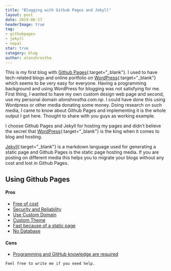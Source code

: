 ```yaml
---
title: "Blogging with Github Pages and Jekyll"
layout: post
date: 2019-06-27
headerImage: true
tag:
- githubpages
- jekyll
- nepal
star: true
category: blog
author: alonshrestha
---
```


This is my first blog with [Github Pages](https://pages.github.com/){:target="_blank"}. I used to have tech-related blogs and online portfolio on [WordPress](https://wordpress.com/){:target="_blank"} which seems to be very easy for everyone. Having a programming background and using WordPress for blogging was not satisfying for me. First thing, I wanted to have my own custom design web page and second, use my personal domain _alonshrestha.com.np_. I could have done this using Wordpress or other media donating some money.
Doing research on such media, I came to know about Github Pages and implementing it is the whole output I got here. Thought to share with you guys as working example.

I choose Github Pages and Jekyll for hosting my pages and didn't believe the secret that [WordPress](https://wordpress.com/){:target="_blank"} is the king when it comes to blog and hosting.

[Jekyll](https://jekyllrb.com/){:target="_blank"} is a markdown language used for generating a static page and Github Pages is the static page hosting media. If you are posting on different media this helps you to migrate your blogs without any cost and lost in Github Pages.

## Using Github Pages
#### Pros
- [Free of cost](#)
- [Security and Reliability](#)
- [Use Custom Domain](#)
- [Custom Theme](#)
- [Fast because of a static page](#)
- [No Database](#)

#### Cons
- [Programming and GitHub knowledge are required](#)


`Feel free to write me if you need help.`
